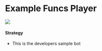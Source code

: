 # Example Funcs Player


![](https://miro.medium.com/max/854/1*2OCUMK7l3aafMwEZk5fOng.png)


#### Strategy
 - This is the developers sample bot